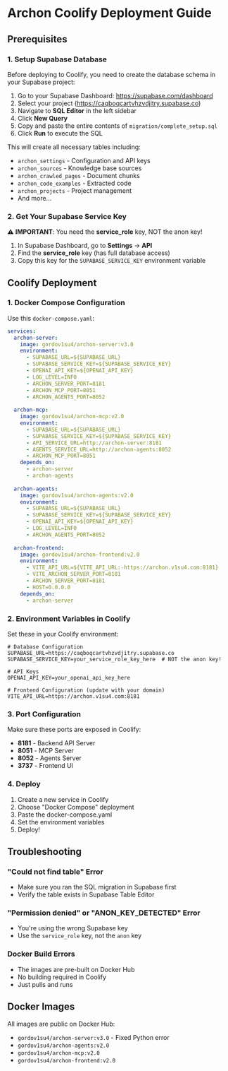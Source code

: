 # Archon Coolify Deployment Guide

## Prerequisites

### 1. Setup Supabase Database

Before deploying to Coolify, you need to create the database schema in your Supabase project:

1. Go to your Supabase Dashboard: https://supabase.com/dashboard
2. Select your project (https://caqboqcartvhzvdjitry.supabase.co)
3. Navigate to **SQL Editor** in the left sidebar
4. Click **New Query**
5. Copy and paste the entire contents of `migration/complete_setup.sql`
6. Click **Run** to execute the SQL

This will create all necessary tables including:
- `archon_settings` - Configuration and API keys
- `archon_sources` - Knowledge base sources
- `archon_crawled_pages` - Document chunks
- `archon_code_examples` - Extracted code
- `archon_projects` - Project management
- And more...

### 2. Get Your Supabase Service Key

⚠️ **IMPORTANT**: You need the **service_role** key, NOT the anon key!

1. In Supabase Dashboard, go to **Settings** → **API**
2. Find the **service_role** key (has full database access)
3. Copy this key for the `SUPABASE_SERVICE_KEY` environment variable

## Coolify Deployment

### 1. Docker Compose Configuration

Use this `docker-compose.yaml`:

```yaml
services:
  archon-server:
    image: gordov1su4/archon-server:v3.0
    environment:
      - SUPABASE_URL=${SUPABASE_URL}
      - SUPABASE_SERVICE_KEY=${SUPABASE_SERVICE_KEY}
      - OPENAI_API_KEY=${OPENAI_API_KEY}
      - LOG_LEVEL=INFO
      - ARCHON_SERVER_PORT=8181
      - ARCHON_MCP_PORT=8051
      - ARCHON_AGENTS_PORT=8052
  
  archon-mcp:
    image: gordov1su4/archon-mcp:v2.0
    environment:
      - SUPABASE_URL=${SUPABASE_URL}
      - SUPABASE_SERVICE_KEY=${SUPABASE_SERVICE_KEY}
      - API_SERVICE_URL=http://archon-server:8181
      - AGENTS_SERVICE_URL=http://archon-agents:8052
      - ARCHON_MCP_PORT=8051
    depends_on:
      - archon-server
      - archon-agents
  
  archon-agents:
    image: gordov1su4/archon-agents:v2.0
    environment:
      - SUPABASE_URL=${SUPABASE_URL}
      - SUPABASE_SERVICE_KEY=${SUPABASE_SERVICE_KEY}
      - OPENAI_API_KEY=${OPENAI_API_KEY}
      - LOG_LEVEL=INFO
      - ARCHON_AGENTS_PORT=8052
  
  archon-frontend:
    image: gordov1su4/archon-frontend:v2.0
    environment:
      - VITE_API_URL=${VITE_API_URL:-https://archon.v1su4.com:8181}
      - VITE_ARCHON_SERVER_PORT=8181
      - ARCHON_SERVER_PORT=8181
      - HOST=0.0.0.0
    depends_on:
      - archon-server
```

### 2. Environment Variables in Coolify

Set these in your Coolify environment:

```env
# Database Configuration
SUPABASE_URL=https://caqboqcartvhzvdjitry.supabase.co
SUPABASE_SERVICE_KEY=your_service_role_key_here  # NOT the anon key!

# API Keys
OPENAI_API_KEY=your_openai_api_key_here

# Frontend Configuration (update with your domain)
VITE_API_URL=https://archon.v1su4.com:8181
```

### 3. Port Configuration

Make sure these ports are exposed in Coolify:
- **8181** - Backend API Server
- **8051** - MCP Server
- **8052** - Agents Server  
- **3737** - Frontend UI

### 4. Deploy

1. Create a new service in Coolify
2. Choose "Docker Compose" deployment
3. Paste the docker-compose.yaml
4. Set the environment variables
5. Deploy!

## Troubleshooting

### "Could not find table" Error
- Make sure you ran the SQL migration in Supabase first
- Verify the table exists in Supabase Table Editor

### "Permission denied" or "ANON_KEY_DETECTED" Error
- You're using the wrong Supabase key
- Use the `service_role` key, not the `anon` key

### Docker Build Errors
- The images are pre-built on Docker Hub
- No building required in Coolify
- Just pulls and runs

## Docker Images

All images are public on Docker Hub:
- `gordov1su4/archon-server:v3.0` - Fixed Python error
- `gordov1su4/archon-agents:v2.0`
- `gordov1su4/archon-mcp:v2.0`
- `gordov1su4/archon-frontend:v2.0`
